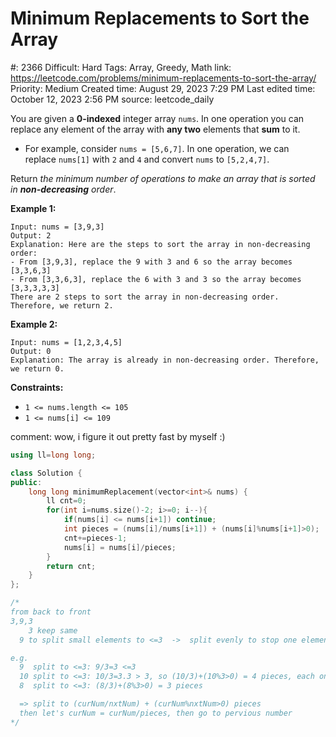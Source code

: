 # Minimum Replacements to Sort the Array

#: 2366
Difficult: Hard
Tags: Array, Greedy, Math
link: https://leetcode.com/problems/minimum-replacements-to-sort-the-array/
Priority: Medium
Created time: August 29, 2023 7:29 PM
Last edited time: October 12, 2023 2:56 PM
source: leetcode_daily

You are given a **0-indexed** integer array `nums`. In one operation you can replace any element of the array with **any two** elements that **sum** to it.

- For example, consider `nums = [5,6,7]`. In one operation, we can replace `nums[1]` with `2` and `4` and convert `nums` to `[5,2,4,7]`.

Return *the minimum number of operations to make an array that is sorted in **non-decreasing** order*.

**Example 1:**

```
Input: nums = [3,9,3]
Output: 2
Explanation: Here are the steps to sort the array in non-decreasing order:
- From [3,9,3], replace the 9 with 3 and 6 so the array becomes [3,3,6,3]
- From [3,3,6,3], replace the 6 with 3 and 3 so the array becomes [3,3,3,3,3]
There are 2 steps to sort the array in non-decreasing order. Therefore, we return 2.

```

**Example 2:**

```
Input: nums = [1,2,3,4,5]
Output: 0
Explanation: The array is already in non-decreasing order. Therefore, we return 0.

```

**Constraints:**

- `1 <= nums.length <= 105`
- `1 <= nums[i] <= 109`

comment: wow, i figure it out pretty fast by myself :)

```cpp
using ll=long long;

class Solution {
public:
    long long minimumReplacement(vector<int>& nums) {
        ll cnt=0;
        for(int i=nums.size()-2; i>=0; i--){
            if(nums[i] <= nums[i+1]) continue;
            int pieces = (nums[i]/nums[i+1]) + (nums[i]%nums[i+1]>0);
            cnt+=pieces-1;
            nums[i] = nums[i]/pieces;
        }
        return cnt;
    }
};

/*
from back to front
3,9,3
    3 keep same
  9 to split small elements to <=3  ->  split evenly to stop one element too small

e.g.
  9  split to <=3: 9/3=3 <=3
  10 split to <=3: 10/3=3.3 > 3, so (10/3)+(10%3>0) = 4 pieces, each one with 10/4 initially, then put some ones to some elements
  8  split to <=3: (8/3)+(8%3>0) = 3 pieces

  => split to (curNum/nxtNum) + (curNum%nxtNum>0) pieces
  then let's curNum = curNum/pieces, then go to pervious number
*/
```